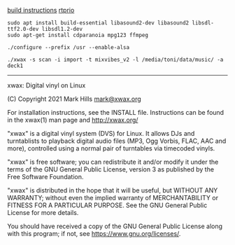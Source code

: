 [build instructions](https://wiki.xwax.org/build_xwax_from_source)
[rtprio](https://wiki.xwax.org/setting_up_real_time_audio_priority_for_xwax)

```
sudo apt install build-essential libasound2-dev libasound2 libsdl-ttf2.0-dev libsdl1.2-dev
sudo apt-get install cdparanoia mpg123 ffmpeg

./configure --prefix /usr --enable-alsa

```
```
./xwax -s scan -i import -t mixvibes_v2 -l /media/toni/data/music/ -a deck1 
```
----------------------------
xwax: Digital vinyl on Linux

(C) Copyright 2021 Mark Hills <mark@xwax.org>

For installation instructions, see the INSTALL file. Instructions can
be found in the xwax(1) man page and http://xwax.org/

"xwax" is a digital vinyl system (DVS) for Linux. It allows DJs and
turntablists to playback digital audio files (MP3, Ogg Vorbis, FLAC,
AAC and more), controlled using a normal pair of turntables via
timecoded vinyls.

"xwax" is free software; you can redistribute it and/or modify it
under the terms of the GNU General Public License, version 3 as
published by the Free Software Foundation.

"xwax" is distributed in the hope that it will be useful, but WITHOUT
ANY WARRANTY; without even the implied warranty of MERCHANTABILITY or
FITNESS FOR A PARTICULAR PURPOSE. See the GNU General Public License
for more details.

You should have received a copy of the GNU General Public License
along with this program; if not, see <https://www.gnu.org/licenses/>.
